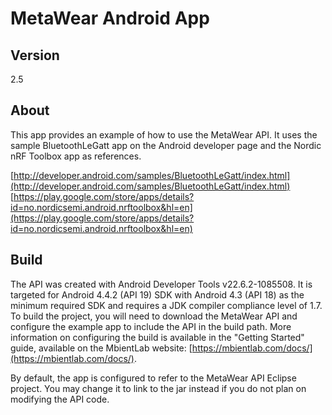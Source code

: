 # MetaWear Android App #

## Version ##
2.5

## About ##
This app provides an example of how to use the MetaWear API.  It uses the sample BluetoothLeGatt app on the Android developer page and the Nordic nRF Toolbox app as references.

[http://developer.android.com/samples/BluetoothLeGatt/index.html](http://developer.android.com/samples/BluetoothLeGatt/index.html)  
[https://play.google.com/store/apps/details?id=no.nordicsemi.android.nrftoolbox&hl=en](https://play.google.com/store/apps/details?id=no.nordicsemi.android.nrftoolbox&hl=en)

## Build ##
The API was created with Android Developer Tools v22.6.2-1085508. It is targeted for Android 4.4.2 (API 19) SDK with Android 4.3 (API 18) as the minimum required SDK and requires a JDK compiler compliance level of 1.7.  To build the project, you will need to download the MetaWear API and configure the example app to include the API in the build path.  More information on configuring the build is available in the "Getting Started" guide, available on the MbientLab website: [https://mbientlab.com/docs/](https://mbientlab.com/docs/).

By default, the app is configured to refer to the MetaWear API Eclipse project.  You may change it to link to the jar instead if you do not plan on modifying the API code.
